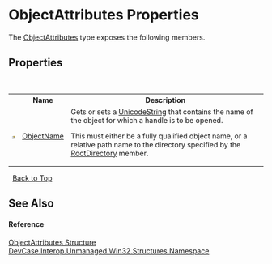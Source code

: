 # ObjectAttributes Properties
 

The <a href="T_DevCase_Interop_Unmanaged_Win32_Structures_ObjectAttributes">ObjectAttributes</a> type exposes the following members.


## Properties
&nbsp;<table><tr><th></th><th>Name</th><th>Description</th></tr><tr><td>![Public property](media/pubproperty.gif "Public property")</td><td><a href="P_DevCase_Interop_Unmanaged_Win32_Structures_ObjectAttributes_ObjectName">ObjectName</a></td><td>
Gets or sets a <a href="T_DevCase_Interop_Unmanaged_Win32_Structures_UnicodeString">UnicodeString</a> that contains the name of the object for which a handle is to be opened. 

 This must either be a fully qualified object name, or a relative path name to the directory specified by the <a href="F_DevCase_Interop_Unmanaged_Win32_Structures_ObjectAttributes_RootDirectory">RootDirectory</a> member.</td></tr></table>&nbsp;
<a href="#objectattributes-properties">Back to Top</a>

## See Also


#### Reference
<a href="T_DevCase_Interop_Unmanaged_Win32_Structures_ObjectAttributes">ObjectAttributes Structure</a><br /><a href="N_DevCase_Interop_Unmanaged_Win32_Structures">DevCase.Interop.Unmanaged.Win32.Structures Namespace</a><br />
